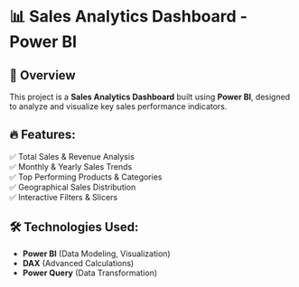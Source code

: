# 📊 Sales Analytics Dashboard - Power BI

## 📌 Overview  
This project is a **Sales Analytics Dashboard** built using **Power BI**, designed to analyze and visualize key sales performance indicators.

## 🔥 Features:  
✅ Total Sales & Revenue Analysis  
✅ Monthly & Yearly Sales Trends  
✅ Top Performing Products & Categories  
✅ Geographical Sales Distribution  
✅ Interactive Filters & Slicers  

## 🛠️ Technologies Used:  
- **Power BI** (Data Modeling, Visualization)  
- **DAX** (Advanced Calculations)  
- **Power Query** (Data Transformation)  
